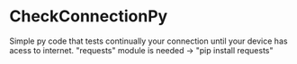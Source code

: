 # CheckConnectionPy
 
Simple py code that tests continually your connection until your device has acess to internet.
"requests" module is needed -> "pip install requests"